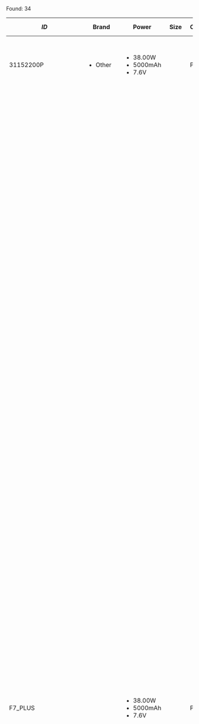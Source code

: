 Found: 34

| _ID_ | Brand | Power | Size | Connector | Form factor | Part No. | URL | Images |
| ---- | ----- | ----- | ---- | --------- | ----------- | -------- | --- | ------ |
| 31152200P | <ul><li>Other</li></ul> | <ul><li>38.00W</li><li>5000mAh</li><li>7.6V</li></ul> |  | Panda pm | Square | <ul><li>31152200P</li></ul> | <ul><li><a href="https://www.laptop-battery-shop.com/other-31152200p-76v-5000mah-original-batteries-p-7989.html" target="_blank"> Laptop Battery Shop </a></li></ul> | <img src="url_cache/image/PANDA_PM/31152200p-c972ae26e19127b5f0e0d83e3bc7c955c311193672a978b82adb7381561587ee.jpg" style="width:150px;display:block;"/> |
| F7_PLUS | <ul></ul> | <ul><li>38.00W</li><li>5000mAh</li><li>7.6V</li></ul> |  | Panda pm | Square | <ul><li>2865165-2P</li><li>30154200P</li><li>F7</li><li>IWORK 5X</li><li>THINKER I1331</li><li>THINKER I133K</li><li>THINKER I33</li></ul> | <ul><li><a href="https://www.laptop-battery-shop.com/cube-30154200p-28651652p-76v-5000mah-original-batteries-p-7703.html" target="_blank"> Laptop Battery Shop </a></li><li><a href="https://www.laptop-battery-shop.com/teclast-30154200p-76v-5000mah-replacement-batteries-p-7335.html" target="_blank"> Laptop Battery Shop </a></li><li><a href="https://www.newlaptopaccessory.com/teclast-batteries-p-3536.html" target="_blank"> New Laptop Accessory </a></li><li><a href="https://denchipro.com/product/%e7%b4%94%e6%ad%a3%e3%83%8e%e3%83%bc%e3%83%88%e3%83%91%e3%82%bd%e3%82%b3%e3%83%b3-%e3%83%90%e3%83%83%e3%83%86%e3%83%aa%e3%83%bc%e5%af%be%e5%bf%9c-cube-iwork-5x-sl11619-2/" target="_blank"> Denchipro - Laptop </a></li><li><a href="https://www.newlaptopaccessory.com/cube-batteries-p-4069.html" target="_blank"> New Laptop Accessory </a></li><li><a href="https://www.newlaptopaccessory.com/teclast-batteries-p-3537.html" target="_blank"> New Laptop Accessory </a></li><li><a href="https://denchipro.com/product/%e7%b4%94%e6%ad%a3%e3%83%8e%e3%83%bc%e3%83%88%e3%83%91%e3%82%bd%e3%82%b3%e3%83%b3-%e3%83%90%e3%83%83%e3%83%86%e3%83%aa%e3%83%bc%e5%af%be%e5%bf%9c-30154200pteclast-f7-plus-sl11204-1/" target="_blank"> Denchipro - Laptop </a></li><li><a href="https://denchipro.com/product/%e7%b4%94%e6%ad%a3%e3%83%8e%e3%83%bc%e3%83%88%e3%83%91%e3%82%bd%e3%82%b3%e3%83%b3-%e3%83%90%e3%83%83%e3%83%86%e3%83%aa%e3%83%bc%e5%af%be%e5%bf%9c-cube-thinker-i1331thinker-i133kthinker-i33-sl11619-3/" target="_blank"> Denchipro - Laptop </a></li></ul> | <img src="url_cache/image/iwork_5x-81ed0d4e5e1c933e56393e7f063af9abedc8a9ebb8aa9d44e02c1671642c955c.jpg" style="width:150px;display:block;"/><img src="url_cache/image/PANDA_PM/f7_plus-4d094b27a11b4868dad4fdb42d8b8ee2885e2865427321472a8bd9d1f8bd7542.jpg" style="width:150px;display:block;"/><img src="url_cache/image/PANDA_PM/thinker_i33-02eb182c50d6832a8781a0a1fed263b1b15c17aa570bb5ade606b8eb7b693a9c.jpg" style="width:150px;display:block;"/><img src="url_cache/image/PANDA_PM/thinker_i33-4b4586cbe900ddaefadd7839dcb57191755a8d69b002853d1641f80006a8844b.jpg" style="width:150px;display:block;"/><img src="url_cache/image/PANDA_PM/thinker_i33-37ef6d87fff17809dcb2f96e28bfca06d89b62b7da3adb3fff394434f09e15e0.jpg" style="width:150px;display:block;"/><img src="url_cache/image/PANDA_PM/thinker_i33-0fe36b79a11ad7c0f14b74367ff2eee581a1f73c4d1cf5d3b24f2a090752bd9e.jpg" style="width:150px;display:block;"/><img src="url_cache/image/PANDA_PM/f7_plus-22788d413813dd1c478d9ce06e61ff38e70599cab0194c521bcab40cd45b0dc7.jpg" style="width:150px;display:block;"/><img src="url_cache/image/PANDA_PM/f7_plus-9bdd83aea54a31bc57317220eaa92040953f5e9f97f60be68ec61c703896b5bb.jpg" style="width:150px;display:block;"/><img src="url_cache/image/PANDA_PM/f7_plus-e6bb27399b42fc54ec5f7d3bdf32b409c40a64cf841e802a3424c0e586f000d9.jpg" style="width:150px;display:block;"/><img src="url_cache/image/PANDA_PM/f7_plus-fd53eae68f7fbc517a021eba024bd2806035b369583c00afbf81aeb9f0314402.jpg" style="width:150px;display:block;"/><img src="url_cache/image/PANDA_PM/f7_plus-93bb2a4e1701db65fdbfe034df94ec56190149eb8bf24a8cb17e190a2b79c94c.jpg" style="width:150px;display:block;"/><img src="url_cache/image/PANDA_PM/thinker_i33-6b229570c8097a269b4daa2151a4b660a2bd5258039a417fcdd3a85c01d1e488.jpg" style="width:150px;display:block;"/><img src="url_cache/image/PANDA_PM/thinker_i33-8e8f643b7022970d761d3ae4f3b3f01ed7693516c28e5fc3b5a689369af3efb0.jpg" style="width:150px;display:block;"/><img src="url_cache/image/iwork_5x-9c6c85ada2937dd40f5a0347b99d96d8fc888720ba6104b02bae204764de99df.jpg" style="width:150px;display:block;"/><img src="url_cache/image/PANDA_PM/thinker_i33-4b0c2b3ddd6841a94239aaf6eb57ecdac252f679b665ddc6a04ed0e254cb5bd1.jpg" style="width:150px;display:block;"/><img src="url_cache/image/PANDA_PM/f7_plus-e4df8ae59a87e9b481a8757e421b91f4db265d354fec43f95688e86b4626ba8d.jpg" style="width:150px;display:block;"/><img src="url_cache/image/PANDA_PM/f7_plus-692933510cea272d84d0cdac022de6dd2d32618510913a51dcd7040fb2261012.jpg" style="width:150px;display:block;"/><img src="url_cache/image/PANDA_PM/f7_plus-6595bb8c189ccc1fd44db9e2f718b8a1797e8efa066fd2e34fe0fbc97d109229.jpg" style="width:150px;display:block;"/><img src="url_cache/image/PANDA_PM/f7_plus-4f898a987aadaaa4b9a4fa80dd78acf43bff12669ac7b061fc7b32b3483ca984.jpg" style="width:150px;display:block;"/><img src="url_cache/image/PANDA_PM/f7_plus-50233faec230e4a6f2ca6e1267cf918bb7ebee7b92847328e73b9feeb0e3b2c6.jpg" style="width:150px;display:block;"/><img src="url_cache/image/PANDA_PM/f7_plus-30f9da9062b7a36c7353de28ad5582d3d7d2d5d83ac59d584346495207631f30.jpg" style="width:150px;display:block;"/><img src="url_cache/image/PANDA_PM/thinker_i33-b5fb44606c6322ae36c55b211d6a4c1fd85dc09f1312855aaee21985dc37288a.jpg" style="width:150px;display:block;"/> |
| HW_34154184 | <ul><li>Chuwi</li></ul> | <ul><li>38.00W</li><li>5000mAh</li><li>7.6V</li></ul> |  | Panda pm | Square | <ul><li>2ICP3/85/145</li><li>AEROBOOK 13.3</li><li>AEROBOOK CWI509</li><li>AEROBOOK CWI510</li><li>G139</li><li>HW-34154184</li></ul> | <ul><li><a href="https://denchipro.com/product/%e7%b4%94%e6%ad%a3%e3%83%8e%e3%83%bc%e3%83%88%e3%83%91%e3%82%bd%e3%82%b3%e3%83%b3-%e3%83%90%e3%83%83%e3%83%86%e3%83%aa%e3%83%bc%e5%af%be%e5%bf%9c-hw-34154184p-sl11689-1/" target="_blank"> Denchipro - Laptop </a></li><li><a href="https://denchipro.com/product/%e3%82%bf%e3%83%96%e3%83%ac%e3%83%83%e3%83%88pc-%e3%83%90%e3%83%83%e3%83%86%e3%83%aa%e3%83%bc-%e5%af%be%e5%bf%9c-chuwi-hw-34154184aerobook-13-3-sl20291-1/" target="_blank"> Denchipro - Tablet </a></li><li><a href="https://www.laptop-battery-shop.com/chuwi-2icp385145-hw34154184-76v-5000mah-original-batteries-p-7538.html" target="_blank"> Laptop Battery Shop </a></li></ul> | <img src="url_cache/image/PANDA_PM/hw_34154184-359d48a7b004c43682c38981ced8a1528a3bbdc31182a23464ea57b3935cf253.jpg" style="width:150px;display:block;"/><img src="url_cache/image/PANDA_PM/hw_34154184-9ce7d3dc48e4862c21cd9bc7e4b72f84fde6f5c12736780645ded77df34d8b16.jpg" style="width:150px;display:block;"/><img src="url_cache/image/PANDA_PM/hw_34154184-c4bf28550ba62b8abfac1ce6ee309747c7a40758b4db8ab0d5d972c96d2f613b.jpg" style="width:150px;display:block;"/><img src="url_cache/image/PANDA_PM/hw_34154184-198bd3a0677711c277246c4b0116eabaa94cef0c14ab31899a9267b21157a6c6.jpg" style="width:150px;display:block;"/><img src="url_cache/image/PANDA_PM/hw_34154184-435afe75647c4041deab5b8928cd29e84e0b9618e1ee1b811de1bd7c5bf4c3cc.jpg" style="width:150px;display:block;"/><img src="url_cache/image/PANDA_PM/hw_34154184-71d821cd62a993f3cc9ecee471abda7be20c3340e6e6d5553f1cfaa43da2922b.jpg" style="width:150px;display:block;"/><img src="url_cache/image/PANDA_PM/hw_34154184-22788d413813dd1c478d9ce06e61ff38e70599cab0194c521bcab40cd45b0dc7.jpg" style="width:150px;display:block;"/><img src="url_cache/image/PANDA_PM/hw_34154184-4bd94343b804f3ff37905c0e3a118efa231ef3f436f000669d08cb104010d629.jpg" style="width:150px;display:block;"/><img src="url_cache/image/PANDA_PM/hw_34154184-50233faec230e4a6f2ca6e1267cf918bb7ebee7b92847328e73b9feeb0e3b2c6.jpg" style="width:150px;display:block;"/><img src="url_cache/image/PANDA_PM/hw_34154184-7268e63595b10f4f6753f03b1b84b52f6cf3f505eaa8160c5c82839132c70908.jpg" style="width:150px;display:block;"/> |
| THINKER_I33 | <ul><li>Cube</li></ul> | <ul><li>38.00W</li><li>5000mAh</li><li>7.6V</li></ul> |  | Panda pm | Square | <ul><li>2865165-2P</li><li>30154200P</li><li>F7</li><li>IWORK 5X</li><li>THINKER I1331</li><li>THINKER I133K</li><li>THINKER I33</li></ul> | <ul><li><a href="https://www.laptop-battery-shop.com/cube-30154200p-28651652p-76v-5000mah-original-batteries-p-7703.html" target="_blank"> Laptop Battery Shop </a></li><li><a href="https://www.newlaptopaccessory.com/teclast-batteries-p-3536.html" target="_blank"> New Laptop Accessory </a></li><li><a href="https://denchipro.com/product/%e7%b4%94%e6%ad%a3%e3%83%8e%e3%83%bc%e3%83%88%e3%83%91%e3%82%bd%e3%82%b3%e3%83%b3-%e3%83%90%e3%83%83%e3%83%86%e3%83%aa%e3%83%bc%e5%af%be%e5%bf%9c-cube-iwork-5x-sl11619-2/" target="_blank"> Denchipro - Laptop </a></li><li><a href="https://www.newlaptopaccessory.com/cube-batteries-p-4069.html" target="_blank"> New Laptop Accessory </a></li><li><a href="https://denchipro.com/product/%e7%b4%94%e6%ad%a3%e3%83%8e%e3%83%bc%e3%83%88%e3%83%91%e3%82%bd%e3%82%b3%e3%83%b3-%e3%83%90%e3%83%83%e3%83%86%e3%83%aa%e3%83%bc%e5%af%be%e5%bf%9c-cube-thinker-i1331thinker-i133kthinker-i33-sl11619-3/" target="_blank"> Denchipro - Laptop </a></li></ul> | <img src="url_cache/image/iwork_5x-81ed0d4e5e1c933e56393e7f063af9abedc8a9ebb8aa9d44e02c1671642c955c.jpg" style="width:150px;display:block;"/><img src="url_cache/image/PANDA_PM/thinker_i33-02eb182c50d6832a8781a0a1fed263b1b15c17aa570bb5ade606b8eb7b693a9c.jpg" style="width:150px;display:block;"/><img src="url_cache/image/PANDA_PM/thinker_i33-4b4586cbe900ddaefadd7839dcb57191755a8d69b002853d1641f80006a8844b.jpg" style="width:150px;display:block;"/><img src="url_cache/image/PANDA_PM/thinker_i33-37ef6d87fff17809dcb2f96e28bfca06d89b62b7da3adb3fff394434f09e15e0.jpg" style="width:150px;display:block;"/><img src="url_cache/image/PANDA_PM/thinker_i33-0fe36b79a11ad7c0f14b74367ff2eee581a1f73c4d1cf5d3b24f2a090752bd9e.jpg" style="width:150px;display:block;"/><img src="url_cache/image/iwork_5x-22788d413813dd1c478d9ce06e61ff38e70599cab0194c521bcab40cd45b0dc7.jpg" style="width:150px;display:block;"/><img src="url_cache/image/PANDA_PM/f7_plus-9bdd83aea54a31bc57317220eaa92040953f5e9f97f60be68ec61c703896b5bb.jpg" style="width:150px;display:block;"/><img src="url_cache/image/PANDA_PM/thinker_i33-6b229570c8097a269b4daa2151a4b660a2bd5258039a417fcdd3a85c01d1e488.jpg" style="width:150px;display:block;"/><img src="url_cache/image/PANDA_PM/thinker_i33-8e8f643b7022970d761d3ae4f3b3f01ed7693516c28e5fc3b5a689369af3efb0.jpg" style="width:150px;display:block;"/><img src="url_cache/image/iwork_5x-9c6c85ada2937dd40f5a0347b99d96d8fc888720ba6104b02bae204764de99df.jpg" style="width:150px;display:block;"/><img src="url_cache/image/PANDA_PM/thinker_i33-4b0c2b3ddd6841a94239aaf6eb57ecdac252f679b665ddc6a04ed0e254cb5bd1.jpg" style="width:150px;display:block;"/><img src="url_cache/image/PANDA_PM/f7_plus-e4df8ae59a87e9b481a8757e421b91f4db265d354fec43f95688e86b4626ba8d.jpg" style="width:150px;display:block;"/><img src="url_cache/image/PANDA_PM/f7_plus-6595bb8c189ccc1fd44db9e2f718b8a1797e8efa066fd2e34fe0fbc97d109229.jpg" style="width:150px;display:block;"/><img src="url_cache/image/iwork_5x-50233faec230e4a6f2ca6e1267cf918bb7ebee7b92847328e73b9feeb0e3b2c6.jpg" style="width:150px;display:block;"/><img src="url_cache/image/PANDA_PM/f7_plus-30f9da9062b7a36c7353de28ad5582d3d7d2d5d83ac59d584346495207631f30.jpg" style="width:150px;display:block;"/><img src="url_cache/image/PANDA_PM/thinker_i33-b5fb44606c6322ae36c55b211d6a4c1fd85dc09f1312855aaee21985dc37288a.jpg" style="width:150px;display:block;"/> |
| THINKER_I9 | <ul><li>Cube</li></ul> | <ul><li>38.00W</li><li>5000mAh</li><li>7.6V</li></ul> | 169.0 x 126.0 x 3.4 | Panda pm | Square | <ul><li>2869178</li><li>2877167</li><li>52110118</li><li>H28154165P</li><li>I35</li><li>QT31150165P</li><li>THINKER I9</li><li>X5 PRO</li><li>ZP50100130</li><li>ZP50110130</li><li>ZP52110158</li><li>ZP52110160</li></ul> | <ul><li><a href="https://www.newlaptopaccessory.com/jumper-batteries-p-3574.html" target="_blank"> New Laptop Accessory </a></li><li><a href="https://www.newlaptopaccessory.com/cube-batteries-p-3575.html" target="_blank"> New Laptop Accessory </a></li><li><a href="https://www.laptop-battery-shop.com/jumper-zp52110158-qt31150165p-76v-5000mah-replacement-batteries-p-7031.html" target="_blank"> Laptop Battery Shop </a></li><li><a href="https://www.replacement-laptop-battery.com.au/laptop-battery-cube-8743.html" target="_blank"> Replacement Laptop Battery </a></li><li><a href="https://www.replacement-laptop-battery.com.au/jumper-zp50100130-laptop-battery-180283.html" target="_blank"> Replacement Laptop Battery </a></li><li><a href="https://denchipro.com/product/%e7%b4%94%e6%ad%a3-%e3%82%bf%e3%83%96%e3%83%ac%e3%83%83%e3%83%88pc-%e3%83%90%e3%83%83%e3%83%86%e3%83%aa%e3%83%bc-%e5%af%be%e5%bf%9c-teclast-qt31150165ph28154165pteclast-x5-pro-sl20234-1/" target="_blank"> Denchipro - Tablet </a></li></ul> | <img src="url_cache/image/PANDA_PM/thinker_i9-3f0e793bff2dfdec32327ca429b5215fb4f3b98e71e143f6caf999e4441a8382.jpg" style="width:150px;display:block;"/><img src="url_cache/image/PANDA_PM/zp52110160-7a237edbe3c6c489c0b22e91a3f613a2c43df2eb33acff3eaefa731be1b161ca.jpg" style="width:150px;display:block;"/><img src="url_cache/image/PANDA_PM/thinker_i9-bab4d9fa21f7c739ee6d514b1e3c442c2369598f8598bb88cf4bae384514ce6c.jpg" style="width:150px;display:block;"/><img src="url_cache/image/PANDA_PM/zp52110160-9466e4469b51f833874c2206b47e730ac96965ede8fb81a4cff6830107ab867d.jpg" style="width:150px;display:block;"/><img src="url_cache/image/PANDA_PM/zp52110160-4e54b979667b23dc60c4490e0e69e2ea237590c8a31d77a1e9fae5cdb69f1caf.jpg" style="width:150px;display:block;"/><img src="url_cache/image/PANDA_PM/zp52110160-922ed5ccdae0f22ea2a0b8b7ea8a539b8043b501ff6cc12982b729333a64c366.jpg" style="width:150px;display:block;"/><img src="url_cache/image/h28154165p-22788d413813dd1c478d9ce06e61ff38e70599cab0194c521bcab40cd45b0dc7.jpg" style="width:150px;display:block;"/><img src="url_cache/image/PANDA_PM/thinker_i9-3ea824836ada4c4b52410086f30f2b1346178e2312b1c4226028a0b49f9e75ba.jpg" style="width:150px;display:block;"/><img src="url_cache/image/h28154165p-9aa66c1ffc620757a611c6a793d8cc384a35d9aa8bb1e1ee2648c1ca75885297.jpg" style="width:150px;display:block;"/><img src="url_cache/image/h28154165p-50233faec230e4a6f2ca6e1267cf918bb7ebee7b92847328e73b9feeb0e3b2c6.jpg" style="width:150px;display:block;"/><img src="url_cache/image/PANDA_PM/thinker_i9-35857deac7baaec9b2f1f2b1425e8124af9611a87a52a799ae8f89add79da2a1.jpg" style="width:150px;display:block;"/><img src="url_cache/image/PANDA_PM/zp52110160-f6d1a248f3ffd1c35bd84a948a9db35f94cb9d6bca8e4cd822a7014abcf9ecd3.jpg" style="width:150px;display:block;"/> |
| ZP52110160 | <ul><li></li></ul> | <ul><li>38.00W</li><li>5000mAh</li><li>7.6V</li></ul> | 169.0 x 126.0 x 3.4 | Panda pm | Square | <ul><li>2869178</li><li>2877167</li><li>52110118</li><li>H28154165P</li><li>I35</li><li>QT31150165P</li><li>THINKER I9</li><li>X5 PRO</li><li>ZP50100130</li><li>ZP50110130</li><li>ZP52110158</li><li>ZP52110160</li></ul> | <ul><li><a href="https://www.newlaptopaccessory.com/jumper-batteries-p-3574.html" target="_blank"> New Laptop Accessory </a></li><li><a href="https://www.laptop-battery-shop.com/jumper-zp52110158-qt31150165p-76v-5000mah-replacement-batteries-p-7031.html" target="_blank"> Laptop Battery Shop </a></li><li><a href="https://www.replacement-laptop-battery.com.au/laptop-battery-cube-8743.html" target="_blank"> Replacement Laptop Battery </a></li></ul> | <img src="url_cache/image/PANDA_PM/zp52110160-3f0e793bff2dfdec32327ca429b5215fb4f3b98e71e143f6caf999e4441a8382.jpg" style="width:150px;display:block;"/><img src="url_cache/image/PANDA_PM/zp52110160-7a237edbe3c6c489c0b22e91a3f613a2c43df2eb33acff3eaefa731be1b161ca.jpg" style="width:150px;display:block;"/><img src="url_cache/image/PANDA_PM/zp52110160-bab4d9fa21f7c739ee6d514b1e3c442c2369598f8598bb88cf4bae384514ce6c.jpg" style="width:150px;display:block;"/><img src="url_cache/image/PANDA_PM/zp52110160-9466e4469b51f833874c2206b47e730ac96965ede8fb81a4cff6830107ab867d.jpg" style="width:150px;display:block;"/><img src="url_cache/image/PANDA_PM/zp52110160-4e54b979667b23dc60c4490e0e69e2ea237590c8a31d77a1e9fae5cdb69f1caf.jpg" style="width:150px;display:block;"/><img src="url_cache/image/PANDA_PM/zp52110160-922ed5ccdae0f22ea2a0b8b7ea8a539b8043b501ff6cc12982b729333a64c366.jpg" style="width:150px;display:block;"/><img src="url_cache/image/PANDA_PM/zp52110160-3ea824836ada4c4b52410086f30f2b1346178e2312b1c4226028a0b49f9e75ba.jpg" style="width:150px;display:block;"/><img src="url_cache/image/PANDA_PM/zp52110160-35857deac7baaec9b2f1f2b1425e8124af9611a87a52a799ae8f89add79da2a1.jpg" style="width:150px;display:block;"/><img src="url_cache/image/PANDA_PM/zp52110160-f6d1a248f3ffd1c35bd84a948a9db35f94cb9d6bca8e4cd822a7014abcf9ecd3.jpg" style="width:150px;display:block;"/> |
| H35110155P | <ul><li>Jumper</li></ul> | <ul><li>34.20W</li><li>4500mAh</li><li>7.6V</li></ul> |  | Panda pm | Square | <ul><li>EZPAD 6S PRO</li><li>EZPAD JP10</li><li>H35110155P</li></ul> | <ul><li><a href="https://www.laptop-battery-shop.com/jumper-h35110155p-76v-4500mah-replacement-batteries-p-7028.html" target="_blank"> Laptop Battery Shop </a></li><li><a href="https://www.newlaptopaccessory.com/jumper-batteries-p-5042.html" target="_blank"> New Laptop Accessory </a></li></ul> | <img src="url_cache/image/PANDA_PM/h35110155p-1a87032e832425e3d8885c2d94a57a4002bece966f458c19608bbe49db0cc47f.jpg" style="width:150px;display:block;"/><img src="url_cache/image/PANDA_PM/h35110155p-0f7371b2435c5a54cb27e6b2e53daa7729ff77416ee656007880e7e547cbf621.jpg" style="width:150px;display:block;"/><img src="url_cache/image/PANDA_PM/h35110155p-4901d74defa388040824ef095bb5c58c98eb831b6c366f1ade74590ede0c7037.jpg" style="width:150px;display:block;"/><img src="url_cache/image/PANDA_PM/h35110155p-8e558796caa774e2116da6c796d1f11372d36271f672c995bd24ae671c94e44a.jpg" style="width:150px;display:block;"/><img src="url_cache/image/PANDA_PM/h35110155p-983d003aebf1ce3c802788347cad3f4259f87ce561c969dfcaff9d9430b95823.jpg" style="width:150px;display:block;"/><img src="url_cache/image/PANDA_PM/h35110155p-16e8d8d15a60e7f79af84060d0baa607479ed578e3bd446a02e67a230a1a1cd3.jpg" style="width:150px;display:block;"/><img src="url_cache/image/PANDA_PM/h35110155p-298bb63df591854dc2ff82f59d16057fbbd00d528a4231fd13506dc6f2f86ecd.jpg" style="width:150px;display:block;"/><img src="url_cache/image/PANDA_PM/h35110155p-38b79edc3c80d1dc77844796f35b0407790cc813ca16133041d9223bb4f6d9e5.jpg" style="width:150px;display:block;"/> |
| NV_2084161_28 | <ul><li>Irbis</li></ul> | <ul><li>30.40W</li><li>4000mAh</li><li>7.6V</li></ul> |  | Panda pm | Square | <ul><li>NB125</li><li>NV-2084161-28</li></ul> | <ul><li><a href="https://www.laptop-battery-shop.com/irbis-nv208416128-76v-4000mah-original-batteries-p-7692.html" target="_blank"> Laptop Battery Shop </a></li></ul> | <img src="url_cache/image/PANDA_PM/nv_2084161_28-be8cda4c49fb781bd65578fcca3a6bfcfe1de3182de0571b2e6ae1e11d282f21.jpg" style="width:150px;display:block;"/> |
| SURBOOK_MINI_CWI540 | <ul><li>Chuwi</li></ul> | <ul><li>30.40W</li><li>4000mAh</li><li>7.6V</li></ul> |  | Panda pm | Square | <ul><li>30132140P</li><li>NV30140146</li><li>SURBOOK MINI CWI540</li></ul> | <ul><li><a href="https://denchipro.com/product/%e3%82%bf%e3%83%96%e3%83%ac%e3%83%83%e3%83%88pc-%e3%83%90%e3%83%83%e3%83%86%e3%83%aa%e3%83%bc-%e5%af%be%e5%bf%9c-chuwi-nv30140146nv30140146-2schuwi-surbook-mini-cwi540-sl20290-1/" target="_blank"> Denchipro - Tablet </a></li><li><a href="https://www.newlaptopaccessory.com/chuwi-batteries-p-4076.html" target="_blank"> New Laptop Accessory </a></li><li><a href="https://www.laptop-battery-shop.com/chuwi-nv301401462s-nv30140146-76v-4000mah-replacement-batteries-p-7771.html" target="_blank"> Laptop Battery Shop </a></li></ul> | <img src="url_cache/image/PANDA_PM/surbook_mini_cwi540-9c6c85ada2937dd40f5a0347b99d96d8fc888720ba6104b02bae204764de99df.jpg" style="width:150px;display:block;"/><img src="url_cache/image/PANDA_PM/surbook_mini_cwi540-d38d19125d19dc50b393760ff823bc4c2f01832aefff502f3e8a77739820c8e8.jpg" style="width:150px;display:block;"/><img src="url_cache/image/PANDA_PM/surbook_mini_cwi540-676602119abcdd7f275ebb1f57a6088e0ff2fc9ee060c7dd37d7fa3a14a66da3.jpg" style="width:150px;display:block;"/><img src="url_cache/image/PANDA_PM/surbook_mini_cwi540-6e51bb66ac4682ee476d328cddc1a950e0e8ae54f2748de1458bdf5b4e54bc91.jpg" style="width:150px;display:block;"/><img src="url_cache/image/PANDA_PM/surbook_mini_cwi540-a4b728c658dd6590b0c90c18a1348529ee3e318ee694fdcda042ecfe239b0c4e.jpg" style="width:150px;display:block;"/><img src="url_cache/image/PANDA_PM/surbook_mini_cwi540-d66553a0b7c18c4524409e52c76a1a15e6cb192a69274408c6d45edd1a3a60b3.jpg" style="width:150px;display:block;"/><img src="url_cache/image/PANDA_PM/surbook_mini_cwi540-50233faec230e4a6f2ca6e1267cf918bb7ebee7b92847328e73b9feeb0e3b2c6.jpg" style="width:150px;display:block;"/><img src="url_cache/image/PANDA_PM/surbook_mini_cwi540-909f90ad94e06eaaf26381ae9f3a3c349c5f1405074a25f4c33d38e2e187f9f3.jpg" style="width:150px;display:block;"/><img src="url_cache/image/PANDA_PM/surbook_mini_cwi540-f8a0ba560ff04a6514c10797d49fdd337aa108bfa45e3b0db5dca7bf1c085826.jpg" style="width:150px;display:block;"/><img src="url_cache/image/PANDA_PM/surbook_mini_cwi540-b1002e6ee0e044a3d94aab95620285a5ccc61990f2e7b9dd088d4352e6f078f5.jpg" style="width:150px;display:block;"/><img src="url_cache/image/PANDA_PM/surbook_mini_cwi540-dfa80ebda2962c473455a63b727470a795b95101d9e5ebadb04e0d40b5d574f6.jpg" style="width:150px;display:block;"/><img src="url_cache/image/PANDA_PM/surbook_mini_cwi540-7ee6f7307bef40bff209e82feca80d8c0b5d4e062923f2666be2ebec3732cd69.jpg" style="width:150px;display:block;"/> |
| UBOOK_CWI509 | <ul><li>Chuwi</li></ul> | <ul><li>30.40W</li><li>4000mAh</li><li>7.6V</li></ul> |  | Panda pm | ? | <ul><li>31130148P</li><li>HW-31130148</li><li>UBOOK CWI509</li></ul> | <ul><li><a href="https://www.laptop-battery-shop.com/chuwi-hw31130148-31130148p-76v-4000mah-original-batteries-p-7891.html" target="_blank"> Laptop Battery Shop </a></li></ul> | <img src="url_cache/image/PANDA_PM/ubook_cwi509-acbbab644ed70537ed468bb7c7a8398b8b3eaab57e32b71a37ea92d716582711.jpg" style="width:150px;display:block;"/> |
| BOOK_Y11_H1M6 | <ul><li>Other</li></ul> | <ul><li>26.60W</li><li>3500mAh</li><li>7.6V</li></ul> |  | Panda pm | Square | <ul><li>2666144</li><li>BOOK Y11 H1M6</li><li>F5</li><li>H-30137162P</li></ul> | <ul><li><a href="https://www.newlaptopaccessory.com/other-batteries-p-3896.html" target="_blank"> New Laptop Accessory </a></li><li><a href="https://www.newlaptopaccessory.com/teclast-batteries-p-3530.html" target="_blank"> New Laptop Accessory </a></li><li><a href="https://www.replacement-laptop-battery.com.au/teclast-2666144-laptop-battery-180182.html" target="_blank"> Replacement Laptop Battery </a></li><li><a href="https://www.laptop-battery-shop.com/teclast-h30137162p-2666144-76v-3500mah-original-batteries-p-7338.html" target="_blank"> Laptop Battery Shop </a></li><li><a href="https://www.newlaptopaccessory.com/teclast-batteries-p-3531.html" target="_blank"> New Laptop Accessory </a></li></ul> | <img src="url_cache/image/PANDA_PM/h_30137162p-7f241f2aa435e3ed92416637ebb7ba4c70cae0dddfb27bceb9cad8c515c52af4.jpg" style="width:150px;display:block;"/><img src="url_cache/image/PANDA_PM/book_y11_h1m6-e6e28da056c66a17eb0f1f1a0a0f3f7d0e98299211687dbaabf8ff3ebe4a4eec.jpg" style="width:150px;display:block;"/><img src="url_cache/image/PANDA_PM/book_y11_h1m6-26d5bb6173fa40f10ac0963f616351ca4eef7ba7ed29a849f6997a06fc5e2463.jpg" style="width:150px;display:block;"/><img src="url_cache/image/PANDA_PM/book_y11_h1m6-b5bcdf41dba8687a69f79129fb92e79815c249531e209c0178a55e7c280a9361.jpg" style="width:150px;display:block;"/><img src="url_cache/image/PANDA_PM/h_30137162p-4406bc6f23609e153c747c80303295d8d4947327cd83572abe7fc8ab20e817a6.jpg" style="width:150px;display:block;"/><img src="url_cache/image/PANDA_PM/h_30137162p-069b5adf0d90046b0a8c0f850854c01986ba6b6d3c1b07ca252f8aa56eff4658.jpg" style="width:150px;display:block;"/><img src="url_cache/image/PANDA_PM/h_30137162p-688dedd1ccaa0c34e2b0ee9e143b552f2087ce92e008c7dc0f1aa9dc57515628.jpg" style="width:150px;display:block;"/><img src="url_cache/image/PANDA_PM/book_y11_h1m6-6c7526fb969093995dcce8b2052649684aaf4b0af2ab7e1dc833007163f9a200.jpg" style="width:150px;display:block;"/><img src="url_cache/image/2666144-a158da3d9f712c9f6522ed9f4ceb253fcea3d496a49764872731b300d4e1798a.jpg" style="width:150px;display:block;"/> |
| F5 | <ul></ul> | <ul><li>26.60W</li><li>3500mAh</li><li>7.6V</li></ul> | 50.8 x 20.5 x 6.0 | Panda pm | Rectangle | <ul><li>F5</li></ul> | <ul><li><a href="https://denchipro.com/product/%e7%b4%94%e6%ad%a3%e3%83%8e%e3%83%bc%e3%83%88%e3%83%91%e3%82%bd%e3%82%b3%e3%83%b3-%e3%83%90%e3%83%83%e3%83%86%e3%83%aa%e3%83%bc%e5%af%be%e5%bf%9c-h-30137162pteclast-f5-sl11248-1/" target="_blank"> Denchipro - Laptop </a></li></ul> | <img src="url_cache/image/PANDA_PM/f5-22788d413813dd1c478d9ce06e61ff38e70599cab0194c521bcab40cd45b0dc7.jpg" style="width:150px;display:block;"/><img src="url_cache/image/PANDA_PM/f5-d9f08d1c4eb682706757166d2c69b890c0a6edf170313ab3b671c368d295a165.jpg" style="width:150px;display:block;"/><img src="url_cache/image/PANDA_PM/f5-50233faec230e4a6f2ca6e1267cf918bb7ebee7b92847328e73b9feeb0e3b2c6.jpg" style="width:150px;display:block;"/><img src="url_cache/image/PANDA_PM/f5-d3ab10e85866ed6df0f022400cdd11f94064e29b1bde59d19488863d6cffd9b0.jpg" style="width:150px;display:block;"/> |
| H31120155P | <ul><li>Jumper</li></ul> | <ul><li>26.60W</li><li>3500mAh</li><li>7.6V</li></ul> |  | Panda pm | Square | <ul><li>EZPAD 6 PLUS</li><li>EZPAD 6 PRO</li><li>H-29140160P</li><li>H31120155P</li><li>H31120165P</li></ul> | <ul><li><a href="https://www.newlaptopaccessory.com/jumper-batteries-p-4289.html" target="_blank"> New Laptop Accessory </a></li><li><a href="https://www.laptop-battery-shop.com/jumper-h29140160p-h31120165p-76v-3500mah-replacement-batteries-p-7029.html" target="_blank"> Laptop Battery Shop </a></li></ul> | <img src="url_cache/image/PANDA_PM/h31120155p-1d5fe3997c1c4c3400bc64cdb08c748a78780b8ca2ecc0fab849ef8f7ea75fdd.jpg" style="width:150px;display:block;"/><img src="url_cache/image/PANDA_PM/h31120155p-cd8d71d846a20e622607549c19ee1a20ada47e86583181f314f9e3fee45fc514.jpg" style="width:150px;display:block;"/> |
| H_30137162P | <ul><li>Teclast</li></ul> | <ul><li>26.60W</li><li>3500mAh</li><li>7.6V</li></ul> |  | Panda pm | Square | <ul><li>2666144</li><li>BOOK Y11 H1M6</li><li>F5</li><li>H-30137162P</li></ul> | <ul><li><a href="https://www.newlaptopaccessory.com/teclast-batteries-p-3530.html" target="_blank"> New Laptop Accessory </a></li><li><a href="https://www.laptop-battery-shop.com/teclast-h30137162p-2666144-76v-3500mah-original-batteries-p-7338.html" target="_blank"> Laptop Battery Shop </a></li><li><a href="https://www.newlaptopaccessory.com/teclast-batteries-p-3531.html" target="_blank"> New Laptop Accessory </a></li></ul> | <img src="url_cache/image/PANDA_PM/h_30137162p-7f241f2aa435e3ed92416637ebb7ba4c70cae0dddfb27bceb9cad8c515c52af4.jpg" style="width:150px;display:block;"/><img src="url_cache/image/PANDA_PM/h_30137162p-e6e28da056c66a17eb0f1f1a0a0f3f7d0e98299211687dbaabf8ff3ebe4a4eec.jpg" style="width:150px;display:block;"/><img src="url_cache/image/PANDA_PM/h_30137162p-26d5bb6173fa40f10ac0963f616351ca4eef7ba7ed29a849f6997a06fc5e2463.jpg" style="width:150px;display:block;"/><img src="url_cache/image/PANDA_PM/h_30137162p-b5bcdf41dba8687a69f79129fb92e79815c249531e209c0178a55e7c280a9361.jpg" style="width:150px;display:block;"/><img src="url_cache/image/PANDA_PM/h_30137162p-4406bc6f23609e153c747c80303295d8d4947327cd83572abe7fc8ab20e817a6.jpg" style="width:150px;display:block;"/><img src="url_cache/image/PANDA_PM/h_30137162p-069b5adf0d90046b0a8c0f850854c01986ba6b6d3c1b07ca252f8aa56eff4658.jpg" style="width:150px;display:block;"/><img src="url_cache/image/PANDA_PM/h_30137162p-688dedd1ccaa0c34e2b0ee9e143b552f2087ce92e008c7dc0f1aa9dc57515628.jpg" style="width:150px;display:block;"/><img src="url_cache/image/PANDA_PM/h_30137162p-6c7526fb969093995dcce8b2052649684aaf4b0af2ab7e1dc833007163f9a200.jpg" style="width:150px;display:block;"/> |
| NV_2778130_2S | <ul><li>Jumper</li></ul> | <ul><li>26.60W</li><li>3500mAh</li><li>7.6V</li></ul> |  | Panda pm | Square | <ul><li>EZBOOK X1</li><li>NV-2778130-2S</li></ul> | <ul><li><a href="https://www.newlaptopaccessory.com/jumper-batteries-p-3490.html" target="_blank"> New Laptop Accessory </a></li><li><a href="https://www.laptop-battery-shop.com/jumper-nv27781302s-76v-3500mah-replacement-batteries-p-7236.html" target="_blank"> Laptop Battery Shop </a></li><li><a href="https://www.newlaptopaccessory.com/jumper-batteries-p-3491.html" target="_blank"> New Laptop Accessory </a></li><li><a href="https://denchipro.com/product/%e7%b4%94%e6%ad%a3%e3%83%8e%e3%83%bc%e3%83%88%e3%83%91%e3%82%bd%e3%82%b3%e3%83%b3-%e3%83%90%e3%83%83%e3%83%86%e3%83%aa%e3%83%bc%e5%af%be%e5%bf%9c-nv-2778130-2sjumper-ezbook-x1-sl11246-1/" target="_blank"> Denchipro - Laptop </a></li></ul> | <img src="url_cache/image/PANDA_PM/nv_2778130_2s-ed7e5367f47089d6f67dba42124d8af4d89b9838b1970406aa66e8358d4e0c72.jpg" style="width:150px;display:block;"/><img src="url_cache/image/PANDA_PM/nv_2778130_2s-792bf2a3d9a0cc80d0400cd2cc2d59914af35edf8f10298e55c83c3d4f365ed3.jpg" style="width:150px;display:block;"/><img src="url_cache/image/ezbook_x1-ce108f9ed75038fa5b719f3745c7967e246c2f8068d0a4f4fee920a50d41fed8.jpg" style="width:150px;display:block;"/><img src="url_cache/image/ezbook_x1-22788d413813dd1c478d9ce06e61ff38e70599cab0194c521bcab40cd45b0dc7.jpg" style="width:150px;display:block;"/><img src="url_cache/image/PANDA_PM/nv_2778130_2s-069eab81d0ef45e34adbd0554be84ad156d1d6d9bbe9f0e5f0d3e0a915647b3a.jpg" style="width:150px;display:block;"/><img src="url_cache/image/PANDA_PM/nv_2778130_2s-cf1d404781e039897db0c82369e8ff17fea0c87eb3fe47232fa97f2ef8c4440d.jpg" style="width:150px;display:block;"/><img src="url_cache/image/ezbook_x1-9c6c85ada2937dd40f5a0347b99d96d8fc888720ba6104b02bae204764de99df.jpg" style="width:150px;display:block;"/><img src="url_cache/image/PANDA_PM/nv_2778130_2s-7b80f7d4a0371f31fd17b3a974e2bd3b3ac5002fb69428c49c2827a9e62263cf.jpg" style="width:150px;display:block;"/><img src="url_cache/image/PANDA_PM/nv_2778130_2s-ba402359ba5a1531d7d637aef2a11f83d170c213586c7f2a4f95c4a7e0297511.jpg" style="width:150px;display:block;"/><img src="url_cache/image/ezbook_x1-50233faec230e4a6f2ca6e1267cf918bb7ebee7b92847328e73b9feeb0e3b2c6.jpg" style="width:150px;display:block;"/><img src="url_cache/image/PANDA_PM/nv_2778130_2s-153d98b72732bca3d9125b64aa910b05d51e019eb8ad2e9707268d8ee36adb2b.jpg" style="width:150px;display:block;"/><img src="url_cache/image/ezbook_x1-b7c408da161b639af22d15214dfecfca59120fd87d8c7c370696e947ceac67aa.jpg" style="width:150px;display:block;"/><img src="url_cache/image/PANDA_PM/nv_2778130_2s-6c18c91b34ce1d43675f20f8ba5d83c62de5505fe7afb59cc3615954d8d93524.jpg" style="width:150px;display:block;"/> |
| NV_635170_2S | <ul><li>Chuwi</li></ul> | <ul><li>26.60W</li><li>3500mAh</li><li>7.6V</li></ul> | 144.0 x 54.0 x 6.5 | Panda pm | Rectangle | <ul><li>MINIBOOK CWI526</li><li>NV-635170-2S</li></ul> | <ul><li><a href="https://www.newlaptopaccessory.com/chuwi-batteries-p-4439.html" target="_blank"> New Laptop Accessory </a></li><li><a href="https://www.laptop-battery-shop.com/chuwi-nv6351702s-76v-4200mah-replacement-batteries-p-7872.html" target="_blank"> Laptop Battery Shop </a></li><li><a href="https://www.laptop-battery-shop.com/chuwi-nv6351702s-76v-3500mah-replacement-batteries-p-7238.html" target="_blank"> Laptop Battery Shop </a></li></ul> | <img src="url_cache/image/PANDA_PM/nv_635170_2s-1213a1961551fda0b594456b435951b5b11156247fec63e495774b8855b2ef2e.jpg" style="width:150px;display:block;"/><img src="url_cache/image/PANDA_PM/nv_635170_2s-cc1b17edd58e37533c062509f1ed1b52e6e8d131622ed17c30403e7577bdae87.jpg" style="width:150px;display:block;"/><img src="url_cache/image/PANDA_PM/nv_635170_2s-b6f5a0910b80380d507d15c76b84f24342e33c819f17de525ba4765af0bb19df.jpg" style="width:150px;display:block;"/><img src="url_cache/image/PANDA_PM/nv_635170_2s-2bef56ea07e43be14dff0e243d37bb0e6c5063223828669e4794dee75154c411.jpg" style="width:150px;display:block;"/><img src="url_cache/image/PANDA_PM/nv_635170_2s-c822cc0799a1693486527b18be78c0ec2717fd88e726d4ffd00121292541ce79.jpg" style="width:150px;display:block;"/><img src="url_cache/image/PANDA_PM/nv_635170_2s-26b9d0d323e489425e9731ded9302592ed67b5a11bbd6824ff3d9927942d29fe.jpg" style="width:150px;display:block;"/><img src="url_cache/image/PANDA_PM/nv_635170_2s-1bae185b9bab76e3ded73ff7745b5d3e669e623f9a9c8775a21f3613b4a51eea.jpg" style="width:150px;display:block;"/><img src="url_cache/image/PANDA_PM/nv_635170_2s-3de97f0637a7da8a39f690334a849284b0c79983444fefb855e1505d92f1d3c5.jpg" style="width:150px;display:block;"/><img src="url_cache/image/PANDA_PM/nv_635170_2s-fe4aecf259789850dc01dc5bde298cdda33db336b098562f242b152e54c52cad.jpg" style="width:150px;display:block;"/> |


| _ID_ | Brand | Power | Size | Connector | Form factor | Part No. | URL | Images |
| ---- | ----- | ----- | ---- | --------- | ----------- | -------- | --- | ------ |
| MLP3490132_2S | <ul><li>Other</li></ul> | <ul><li>39.90W</li><li>5250mAh</li><li>7.6V</li></ul> |  | Pm | Rectangle | <ul><li>MLP3490132-2S</li></ul> | <ul><li><a href="https://www.laptop-battery-shop.com/other-mlp34901322s-76v-5250mah-replacement-batteries-p-7606.html" target="_blank"> Laptop Battery Shop </a></li></ul> | <img src="url_cache/image/PM/mlp3490132_2s-a6136fd69af0dd96c11dae84ac387c6c21ad7aa76351e9cacc760ee78b57cd8f.jpg" style="width:150px;display:block;"/> |
| LAPBOOK_AIR_CWI529 | <ul><li>Chuwi</li></ul> | <ul><li>38.00W</li><li>5000mAh</li><li>7.6V</li></ul> |  | Pm | Square | <ul><li>32160205P</li><li>34170250P</li><li>LAPBOOK 14 INCH 2017</li><li>LAPBOOK AIR 14 CWI529</li><li>LAPBOOK AIR 14.1</li><li>LAPBOOK AIR CW1529</li><li>LAPBOOK AIR CWI529</li><li>M4</li><li>PL3074165-2S</li><li>X14</li><li>X6</li></ul> | <ul><li><a href="https://denchipro.com/product/%e7%b4%94%e6%ad%a3%e3%83%8e%e3%83%bc%e3%83%88%e3%83%91%e3%82%bd%e3%82%b3%e3%83%b3-%e3%83%90%e3%83%83%e3%83%86%e3%83%aa%e3%83%bc%e5%af%be%e5%bf%9c-pl3074165-2s-32160205p-sl11663-1/" target="_blank"> Denchipro - Laptop </a></li><li><a href="https://www.laptop-battery-shop.com/chuwi-32160205p-34170250p-76v-5000mah-replacement-batteries-p-6997.html" target="_blank"> Laptop Battery Shop </a></li><li><a href="https://www.newlaptopaccessory.com/chuwi-batteries-p-3725.html" target="_blank"> New Laptop Accessory </a></li><li><a href="https://denchipro.com/product/%e7%b4%94%e6%ad%a3%e3%83%8e%e3%83%bc%e3%83%88%e3%83%91%e3%82%bd%e3%82%b3%e3%83%b3-%e3%83%90%e3%83%83%e3%83%86%e3%83%aa%e3%83%bc%e5%af%be%e5%bf%9c-haier-x14chuwi-lapbook-14-inch-2017lapbook-air-14-1/" target="_blank"> Denchipro - Laptop </a></li><li><a href="https://www.newlaptopaccessory.com/haier-batteries-p-3727.html" target="_blank"> New Laptop Accessory </a></li></ul> | <img src="url_cache/image/PM/lapbook_air_cwi529-9d59ea478e562666099f04d74579ade6ff88de2801544e27b2eca4b2ade7a094.jpg" style="width:150px;display:block;"/><img src="url_cache/image/PM/lapbook_air_cwi529-88a4a71a10b8973de0af2a722ce761209e26881c1cd347f43e4015529535fb55.jpg" style="width:150px;display:block;"/><img src="url_cache/image/PM/lapbook_air_cwi529-cbff42b7627d3e04222dff1ec4eef57c6c3c5d1d3bfa3c271152a29fbd3c55f0.jpg" style="width:150px;display:block;"/><img src="url_cache/image/lapbook_14_inch_2017-22788d413813dd1c478d9ce06e61ff38e70599cab0194c521bcab40cd45b0dc7.jpg" style="width:150px;display:block;"/><img src="url_cache/image/PM/lapbook_air_cwi529-ed9baff6b1aee4c2a0bfbdf0cd70949aef3aa706539036b968fd52484022cc14.jpg" style="width:150px;display:block;"/><img src="url_cache/image/PM/lapbook_air_cwi529-6ca7861fd262a3b08955cb4f7dba0e94d0a82d59315129f3ca04f74ae2d9c216.jpg" style="width:150px;display:block;"/><img src="url_cache/image/lapbook_14_inch_2017-a5731c94a8b65e9ed0ff2908fad3d9dc8c91ba7be0d291a908e392f7f7582ade.jpg" style="width:150px;display:block;"/><img src="url_cache/image/PM/lapbook_air_cwi529-407adf2c5c0e9aa36483bdc0de37aa6cdfbdd0ed3d0d642df4e5107f2599bf00.jpg" style="width:150px;display:block;"/><img src="url_cache/image/PM/lapbook_air_cwi529-7dc79027d680eafd67e17834c29b0783cdf3bc619b8afd21ec0a49ceedeaee5b.jpg" style="width:150px;display:block;"/><img src="url_cache/image/32160205p-9c6c85ada2937dd40f5a0347b99d96d8fc888720ba6104b02bae204764de99df.jpg" style="width:150px;display:block;"/><img src="url_cache/image/PM/lapbook_air_cwi529-d1a27ac3fc11a05e7acb9c291dfa2a7d7f4157023d5db4ae772bb8791c32f3ac.jpg" style="width:150px;display:block;"/><img src="url_cache/image/lapbook_14_inch_2017-73aa7fb24cb86a86d4fca06be3b66854a2cf34936e34b3c907899b2f80159c32.jpg" style="width:150px;display:block;"/><img src="url_cache/image/lapbook_14_inch_2017-50233faec230e4a6f2ca6e1267cf918bb7ebee7b92847328e73b9feeb0e3b2c6.jpg" style="width:150px;display:block;"/> |
| XIAOMA_21 | <ul><li>Onda</li></ul> | <ul><li>38.00W</li><li>5000mAh</li><li>7.6V</li></ul> |  | Pm | Rectangle | <ul><li>H-31145165P</li><li>XIAOMA 21</li></ul> | <ul><li><a href="https://www.newlaptopaccessory.com/onda-batteries-p-4074.html" target="_blank"> New Laptop Accessory </a></li><li><a href="https://www.laptop-battery-shop.com/onda-h31145165p-76v-5000mah-replacement-batteries-p-7769.html" target="_blank"> Laptop Battery Shop </a></li></ul> | <img src="url_cache/image/PM/xiaoma_21-a1c9c93c025c1630ad900b63182377f18f1da4d6671aa6c37b3561a6d3fdddcc.jpg" style="width:150px;display:block;"/><img src="url_cache/image/PM/xiaoma_21-dd9a2195ebc3076eef32b351eb99e1247a576f91128965c9bf45a0c8e0122687.jpg" style="width:150px;display:block;"/><img src="url_cache/image/PM/xiaoma_21-04119013fe4a6ed466329ff657dd6943ae39b888978186c474266dce7aab3e34.jpg" style="width:150px;display:block;"/><img src="url_cache/image/PM/xiaoma_21-5880c6c7b497be246356fc127d4b1b4a4be5545e55ce642657ed6673de380127.jpg" style="width:150px;display:block;"/><img src="url_cache/image/PM/xiaoma_21-add054ffc4f3210b76c1479e32b821818f782cd1b127e84afdf92267611a8693.jpg" style="width:150px;display:block;"/><img src="url_cache/image/PM/xiaoma_21-cff3a5a5706ccfafaccd2274e0ce0021dbbae43cf044f8984b907f76a2d8067a.jpg" style="width:150px;display:block;"/><img src="url_cache/image/PM/xiaoma_21-da8299a547b1637737d1ef0433ba694cc2611b6fc55ccfb1b4f38fcd95e12d77.jpg" style="width:150px;display:block;"/><img src="url_cache/image/PM/xiaoma_21-86b5e8910155f5f490931575a4cf2b6c6fb2760208a2215752d284eaea104cae.jpg" style="width:150px;display:block;"/> |
| 2898141P | <ul><li>Prestigio</li></ul> | <ul><li>37.00W</li><li>5000mAh</li><li>7.4V</li></ul> |  | Pm | Square | <ul><li>133S</li><li>2898141P</li></ul> | <ul><li><a href="https://www.laptop-battery-shop.com/prestigio-2898141p-74v-5000mah-original-batteries-p-7693.html" target="_blank"> Laptop Battery Shop </a></li></ul> | <img src="url_cache/image/PM/2898141p-1c56de426baf7a8061b72623e01ec1a5ff10693802e2407dffe90b66d87499bc.jpg" style="width:150px;display:block;"/> |
| XIAOMA_11 | <ul><li>Onda</li></ul> | <ul><li>34.20W</li><li>4500mAh</li><li>7.6V</li></ul> |  | Pm | Rectangle | <ul><li>35125160P</li><li>XIAOMA 11</li></ul> | <ul><li><a href="https://www.laptop-battery-shop.com/onda-pl35125160p-35125160p-76v-4500mah-replacement-batteries-p-7770.html" target="_blank"> Laptop Battery Shop </a></li><li><a href="https://www.newlaptopaccessory.com/onda-batteries-p-4075.html" target="_blank"> New Laptop Accessory </a></li></ul> | <img src="url_cache/image/PM/xiaoma_11-2a12705406d3da160b38345877002e42ea19766f32d4acac817e44263372303e.jpg" style="width:150px;display:block;"/><img src="url_cache/image/PM/xiaoma_11-4b0b7d0efa3d10aecdc3986d0eb459d9e7cf92a3cd905f2ac7b620a2f25f3e2d.jpg" style="width:150px;display:block;"/><img src="url_cache/image/PM/xiaoma_11-83365e31b8021ccc73ff38dea04be9e22ac46cd3de90c68ca36f6f5c02a2ace1.jpg" style="width:150px;display:block;"/><img src="url_cache/image/PM/xiaoma_11-eaded6296d88a14a2421bb17015052a5099aa81c0a23c245e8974adef25d8703.jpg" style="width:150px;display:block;"/><img src="url_cache/image/PM/xiaoma_11-d22c7c82f4c05a2e5f720e4ae2b1690c69476938d0d603b24e91f7442e9ed515.jpg" style="width:150px;display:block;"/><img src="url_cache/image/PM/xiaoma_11-b41e60fed45ba82a6380a8500f35cf1935d9e1072b49c48a725d51c00c2a1238.jpg" style="width:150px;display:block;"/><img src="url_cache/image/PM/xiaoma_11-160403a1703818ccfd5334c9fefcc40bec8affe057e495446623f773405378ba.jpg" style="width:150px;display:block;"/><img src="url_cache/image/PM/xiaoma_11-aa06e82e4214465ab9c947c7a5707777b10ed702f4fd943a2eb84236ff8bb014.jpg" style="width:150px;display:block;"/> |
| XIAOMA_41 | <ul><li>Onda</li></ul> | <ul><li>32.40W</li><li>4500mAh</li><li>7.6V</li></ul> |  | Pm | Rectangle | <ul><li>XIAOMA 31</li><li>XIAOMA 41</li></ul> | <ul><li><a href="https://www.newlaptopaccessory.com/onda-batteries-p-3852.html" target="_blank"> New Laptop Accessory </a></li></ul> | <img src="url_cache/image/PM/xiaoma_41-f713df4257de42faa5701769989f0c8b146b5038ccf454371ce92714f4273ecf.jpg" style="width:150px;display:block;"/><img src="url_cache/image/PM/xiaoma_41-efc45bc18dc7cda98f73c0dd74fe2a356627acb28c8622f0fbef66073f6371a8.jpg" style="width:150px;display:block;"/><img src="url_cache/image/PM/xiaoma_41-57443321c836004b2d98294a1d386ffb33dcd68a6235cc1eb8b27102aa58fa53.jpg" style="width:150px;display:block;"/><img src="url_cache/image/PM/xiaoma_41-e7d96ce2b1a54dab00f8469dd247dd7c9cfc63524fe1a95be7cebafdc4e5fc8e.jpg" style="width:150px;display:block;"/> |
| NB112 | <ul><li>Irbis</li></ul> | <ul><li>26.60W</li><li>3500mAh</li><li>7.6V</li></ul> |  | Pm | Square | <ul><li>NB111</li><li>NB112</li></ul> | <ul><li><a href="https://www.newlaptopaccessory.com/irbis-batteries-p-3894.html" target="_blank"> New Laptop Accessory </a></li></ul> | <img src="url_cache/image/PM/nb112-069eab81d0ef45e34adbd0554be84ad156d1d6d9bbe9f0e5f0d3e0a915647b3a.jpg" style="width:150px;display:block;"/><img src="url_cache/image/PM/nb112-7b80f7d4a0371f31fd17b3a974e2bd3b3ac5002fb69428c49c2827a9e62263cf.jpg" style="width:150px;display:block;"/><img src="url_cache/image/PM/nb112-ed7e5367f47089d6f67dba42124d8af4d89b9838b1970406aa66e8358d4e0c72.jpg" style="width:150px;display:block;"/><img src="url_cache/image/PM/nb112-792bf2a3d9a0cc80d0400cd2cc2d59914af35edf8f10298e55c83c3d4f365ed3.jpg" style="width:150px;display:block;"/> |


| _ID_ | Brand | Power | Size | Connector | Form factor | Part No. | URL | Images |
| ---- | ----- | ----- | ---- | --------- | ----------- | -------- | --- | ------ |
| MLP4087118 | <ul><li>Mcnair</li></ul> | <ul><li>45.60W</li><li>6000mAh</li><li>7.6V</li></ul> |  | Maybe pm | Rectangle | <ul><li>MLP4087118</li></ul> | <ul><li><a href="https://www.laptop-battery-shop.com/mcnair-mlp40871182s-mlp4087118-76v-6000mah-original-batteries-p-7720.html" target="_blank"> Laptop Battery Shop </a></li></ul> | <img src="url_cache/image/MAYBE_PM/mlp4087118-a7c206820509b2f3ece49785da54a837595cfb9f3e54a9713de3254a0a599230.jpg" style="width:150px;display:block;"/> |
| NV_4774126_2S | <ul><li>Jumper</li></ul> | <ul><li>38.00W</li><li>5000mAh</li><li>7.6V</li></ul> |  | Maybe pm | Rectangle | <ul><li>NV-4774126-2S</li></ul> | <ul><li><a href="https://www.laptop-battery-shop.com/jumper-nv47741262s-76v-5000mah-original-batteries-p-7823.html" target="_blank"> Laptop Battery Shop </a></li><li><a href="https://www.newlaptopaccessory.com/jumper-batteries-p-4342.html" target="_blank"> New Laptop Accessory </a></li></ul> | <img src="url_cache/image/MAYBE_PM/nv_4774126_2s-fe562a60d4efee277078f23c2b9deb24b65e1ecef46b0b9ecd2995bfd176fccf.jpg" style="width:150px;display:block;"/><img src="url_cache/image/MAYBE_PM/nv_4774126_2s-075e540c65acae2c1b6c7aa2f3bf8bdf86224aa59358f99d4a3c2aef1c8b2d28.jpg" style="width:150px;display:block;"/><img src="url_cache/image/MAYBE_PM/nv_4774126_2s-83419a08b79c780e8762ae12416bd7fce5570b31851055ec620b6730a042d5a5.jpg" style="width:150px;display:block;"/><img src="url_cache/image/MAYBE_PM/nv_4774126_2s-ce07acc82fd6726ba50ff489c98e6a7b80c2ea6eeb379c2b43b8da0e7a284c57.jpg" style="width:150px;display:block;"/><img src="url_cache/image/MAYBE_PM/nv_4774126_2s-615eb285d548c52c1b32d18507785fed844620737d033dc57dd062c35b220cc7.jpg" style="width:150px;display:block;"/> |
| MLP4270136_2S | <ul><li>Acer</li></ul> | <ul><li>37.00W</li><li>5000mAh</li><li>7.4V</li></ul> |  | Maybe pm | Rectangle | <ul><li>MLP4270136-2S</li><li>N15A</li></ul> | <ul><li><a href="https://www.laptop-battery-shop.com/acer-mlp42701362s-74v-5000mah-replacement-batteries-p-7590.html" target="_blank"> Laptop Battery Shop </a></li></ul> | <img src="url_cache/image/MAYBE_PM/mlp4270136_2s-61df72a0ac741b6e13ffec7a326b0dd39ff59eb86d628505cf1b312f3f6671ce.jpg" style="width:150px;display:block;"/> |
| MLP4772126_2S | <ul><li>Mcnair</li></ul> | <ul><li>37.00W</li><li>5000mAh</li><li>7.4V</li></ul> |  | Maybe pm | Rectangle | <ul><li>MLP4772126-2S</li></ul> | <ul><li><a href="https://www.laptop-battery-shop.com/mcnair-mlp47721262s-74v-5000mah-original-batteries-p-7701.html" target="_blank"> Laptop Battery Shop </a></li></ul> | <img src="url_cache/image/MAYBE_PM/mlp4772126_2s-05a04994edd0d6932d02b5f8601b9cfbc6ff1bf780c56183b939ff7d85f0e37b.jpg" style="width:150px;display:block;"/> |
| NV_5267103_2S | <ul></ul> | <ul><li>37.00W</li><li>5000mAh</li><li>7.4V</li></ul> |  | Maybe pm | Rectangle | <ul><li>141 C2</li><li>2ICP5/76/127</li><li>NV-5267103-2S</li><li>PC208 PC209</li><li>PSB141C02</li><li>UTL4776127-2S</li></ul> | <ul><li><a href="https://denchipro.com/product/%e7%b4%94%e6%ad%a3%e3%83%8e%e3%83%bc%e3%83%88%e3%83%91%e3%82%bd%e3%82%b3%e3%83%b3-%e3%83%90%e3%83%83%e3%83%86%e3%83%aa%e3%83%bc%e5%af%be%e5%bf%9c-pl5267103p2s-nv-5267103-2s-sl11664-1/" target="_blank"> Denchipro - Laptop </a></li><li><a href="https://www.laptop-battery-shop.com/prestigio-nv52671032s-74v-5000mah-original-batteries-p-7691.html" target="_blank"> Laptop Battery Shop </a></li><li><a href="https://www.laptop-battery-shop.com/prestigio-2icp576127-utl47761272s-74v-5000mah-original-batteries-p-7756.html" target="_blank"> Laptop Battery Shop </a></li><li><a href="https://denchipro.com/product/%e7%b4%94%e6%ad%a3%e3%83%8e%e3%83%bc%e3%83%88%e3%83%91%e3%82%bd%e3%82%b3%e3%83%b3-%e3%83%90%e3%83%83%e3%83%86%e3%83%aa%e3%83%bc%e5%af%be%e5%bf%9c-utl4776127-2s-sl11686-1/" target="_blank"> Denchipro - Laptop </a></li><li><a href="https://denchipro.com/product/%e7%b4%94%e6%ad%a3%e3%83%8e%e3%83%bc%e3%83%88%e3%83%91%e3%82%bd%e3%82%b3%e3%83%b3-%e3%83%90%e3%83%83%e3%83%86%e3%83%aa%e3%83%bc%e5%af%be%e5%bf%9c-multilaser-pc208-pc209prestigio-smartbook-141-c2-sl11/" target="_blank"> Denchipro - Laptop </a></li></ul> | <img src="url_cache/image/MAYBE_PM/utl4776127_2s-3d240b4448cc2c05769107bc167b308589f2d8597279081be9a75189ede26618.jpg" style="width:150px;display:block;"/><img src="url_cache/image/MAYBE_PM/utl4776127_2s-76230e72ccb18f34f1421d1b6d1526e478e1145c49edcf4309e3332f60d5ce5c.jpg" style="width:150px;display:block;"/><img src="url_cache/image/MAYBE_PM/nv_5267103_2s-3c3e0b34c6224f6f85c74f7babff68b06e8ff5ebafb818090f6808dfbbadad1a.jpg" style="width:150px;display:block;"/><img src="url_cache/image/MAYBE_PM/nv_5267103_2s-0209eddf477a257973a70702edd9f52b89cd924ca5a7a5f1baade802283f3fa2.jpg" style="width:150px;display:block;"/><img src="url_cache/image/MAYBE_PM/utl4776127_2s-9b4c7cb89b5df317576fc89711f64277989f2e5971abfaf8e18c8070b89b1a46.jpg" style="width:150px;display:block;"/><img src="url_cache/image/MAYBE_PM/utl4776127_2s-45b024b47406d2dfc9ddecf0f3a5dd2fc6c760c49b7f64f979f6b3ee38fa80a8.jpg" style="width:150px;display:block;"/><img src="url_cache/image/MAYBE_PM/utl4776127_2s-3bfef56fa20379705efd96e53b9c3eb68db338e59c0e5d5efc4448ddce155c95.jpg" style="width:150px;display:block;"/><img src="url_cache/image/MAYBE_PM/utl4776127_2s-d16e422b97541c4403040e020d69ea0847d54668918647a5cc86186caadecb34.jpg" style="width:150px;display:block;"/><img src="url_cache/image/MAYBE_PM/utl4776127_2s-6745e448c4a0ee78ae7f0cc7585b3ea30cde98b862669ac4295f317cecf4087c.jpg" style="width:150px;display:block;"/><img src="url_cache/image/MAYBE_PM/nv_5267103_2s-22788d413813dd1c478d9ce06e61ff38e70599cab0194c521bcab40cd45b0dc7.jpg" style="width:150px;display:block;"/><img src="url_cache/image/MAYBE_PM/nv_5267103_2s-ba775c6a4aa58c6b8ba6938edd1958456d75fd7a1b6d05e6ae77dbd653cd6b1a.jpg" style="width:150px;display:block;"/><img src="url_cache/image/MAYBE_PM/nv_5267103_2s-50233faec230e4a6f2ca6e1267cf918bb7ebee7b92847328e73b9feeb0e3b2c6.jpg" style="width:150px;display:block;"/> |
| PC208_PC209 | <ul></ul> | <ul><li>37.00W</li><li>5000mAh</li><li>7.4V</li></ul> |  | Maybe pm | Rectangle | <ul><li>141 C2</li><li>2ICP5/76/127</li><li>PC208 PC209</li><li>UTL4776127-2S</li></ul> | <ul><li><a href="https://www.laptop-battery-shop.com/prestigio-2icp576127-utl47761272s-74v-5000mah-original-batteries-p-7756.html" target="_blank"> Laptop Battery Shop </a></li><li><a href="https://denchipro.com/product/%e7%b4%94%e6%ad%a3%e3%83%8e%e3%83%bc%e3%83%88%e3%83%91%e3%82%bd%e3%82%b3%e3%83%b3-%e3%83%90%e3%83%83%e3%83%86%e3%83%aa%e3%83%bc%e5%af%be%e5%bf%9c-multilaser-pc208-pc209prestigio-smartbook-141-c2-sl11/" target="_blank"> Denchipro - Laptop </a></li></ul> | <img src="url_cache/image/MAYBE_PM/pc208_pc209-3d240b4448cc2c05769107bc167b308589f2d8597279081be9a75189ede26618.jpg" style="width:150px;display:block;"/><img src="url_cache/image/MAYBE_PM/utl4776127_2s-76230e72ccb18f34f1421d1b6d1526e478e1145c49edcf4309e3332f60d5ce5c.jpg" style="width:150px;display:block;"/><img src="url_cache/image/MAYBE_PM/pc208_pc209-9b4c7cb89b5df317576fc89711f64277989f2e5971abfaf8e18c8070b89b1a46.jpg" style="width:150px;display:block;"/><img src="url_cache/image/MAYBE_PM/utl4776127_2s-45b024b47406d2dfc9ddecf0f3a5dd2fc6c760c49b7f64f979f6b3ee38fa80a8.jpg" style="width:150px;display:block;"/><img src="url_cache/image/MAYBE_PM/pc208_pc209-3bfef56fa20379705efd96e53b9c3eb68db338e59c0e5d5efc4448ddce155c95.jpg" style="width:150px;display:block;"/><img src="url_cache/image/MAYBE_PM/utl4776127_2s-d16e422b97541c4403040e020d69ea0847d54668918647a5cc86186caadecb34.jpg" style="width:150px;display:block;"/><img src="url_cache/image/MAYBE_PM/utl4776127_2s-6745e448c4a0ee78ae7f0cc7585b3ea30cde98b862669ac4295f317cecf4087c.jpg" style="width:150px;display:block;"/><img src="url_cache/image/MAYBE_PM/pc208_pc209-50233faec230e4a6f2ca6e1267cf918bb7ebee7b92847328e73b9feeb0e3b2c6.jpg" style="width:150px;display:block;"/> |
| UTL4776127_2S | <ul></ul> | <ul><li>37.00W</li><li>5000mAh</li><li>7.4V</li></ul> |  | Maybe pm | Rectangle | <ul><li>141 C2</li><li>2ICP5/76/127</li><li>NV-5267103-2S</li><li>PC208 PC209</li><li>PSB141C02</li><li>UTL4776127-2S</li></ul> | <ul><li><a href="https://www.laptop-battery-shop.com/prestigio-nv52671032s-74v-5000mah-original-batteries-p-7691.html" target="_blank"> Laptop Battery Shop </a></li><li><a href="https://www.laptop-battery-shop.com/prestigio-2icp576127-utl47761272s-74v-5000mah-original-batteries-p-7756.html" target="_blank"> Laptop Battery Shop </a></li><li><a href="https://denchipro.com/product/%e7%b4%94%e6%ad%a3%e3%83%8e%e3%83%bc%e3%83%88%e3%83%91%e3%82%bd%e3%82%b3%e3%83%b3-%e3%83%90%e3%83%83%e3%83%86%e3%83%aa%e3%83%bc%e5%af%be%e5%bf%9c-utl4776127-2s-sl11686-1/" target="_blank"> Denchipro - Laptop </a></li><li><a href="https://denchipro.com/product/%e7%b4%94%e6%ad%a3%e3%83%8e%e3%83%bc%e3%83%88%e3%83%91%e3%82%bd%e3%82%b3%e3%83%b3-%e3%83%90%e3%83%83%e3%83%86%e3%83%aa%e3%83%bc%e5%af%be%e5%bf%9c-multilaser-pc208-pc209prestigio-smartbook-141-c2-sl11/" target="_blank"> Denchipro - Laptop </a></li></ul> | <img src="url_cache/image/MAYBE_PM/utl4776127_2s-3d240b4448cc2c05769107bc167b308589f2d8597279081be9a75189ede26618.jpg" style="width:150px;display:block;"/><img src="url_cache/image/MAYBE_PM/utl4776127_2s-76230e72ccb18f34f1421d1b6d1526e478e1145c49edcf4309e3332f60d5ce5c.jpg" style="width:150px;display:block;"/><img src="url_cache/image/MAYBE_PM/utl4776127_2s-9b4c7cb89b5df317576fc89711f64277989f2e5971abfaf8e18c8070b89b1a46.jpg" style="width:150px;display:block;"/><img src="url_cache/image/MAYBE_PM/utl4776127_2s-45b024b47406d2dfc9ddecf0f3a5dd2fc6c760c49b7f64f979f6b3ee38fa80a8.jpg" style="width:150px;display:block;"/><img src="url_cache/image/MAYBE_PM/utl4776127_2s-3bfef56fa20379705efd96e53b9c3eb68db338e59c0e5d5efc4448ddce155c95.jpg" style="width:150px;display:block;"/><img src="url_cache/image/MAYBE_PM/utl4776127_2s-d16e422b97541c4403040e020d69ea0847d54668918647a5cc86186caadecb34.jpg" style="width:150px;display:block;"/><img src="url_cache/image/MAYBE_PM/utl4776127_2s-6745e448c4a0ee78ae7f0cc7585b3ea30cde98b862669ac4295f317cecf4087c.jpg" style="width:150px;display:block;"/><img src="url_cache/image/MAYBE_PM/nv_5267103_2s-ba775c6a4aa58c6b8ba6938edd1958456d75fd7a1b6d05e6ae77dbd653cd6b1a.jpg" style="width:150px;display:block;"/><img src="url_cache/image/MAYBE_PM/utl4776127_2s-50233faec230e4a6f2ca6e1267cf918bb7ebee7b92847328e73b9feeb0e3b2c6.jpg" style="width:150px;display:block;"/> |
| 3376125_2S | <ul><li>Other</li></ul> | <ul><li>35.00W</li><li>4600mAh</li><li>7.6V</li></ul> |  | Maybe pm | Rectangle | <ul><li>3376125-2S</li></ul> | <ul><li><a href="https://www.laptop-battery-shop.com/other-33761252s-76v-4600mah-original-batteries-p-7982.html" target="_blank"> Laptop Battery Shop </a></li></ul> | <img src="url_cache/image/MAYBE_PM/3376125_2s-1551c594366e416fa0f284cee58bec3165e9660664b8479ad7e95fab94b14220.jpg" style="width:150px;display:block;"/> |
| YN6W9 | <ul><li>Dell</li></ul> | <ul><li>32.00W</li><li>4324mAh</li><li>7.4V</li></ul> |  | Maybe pm | Square | <ul><li>YN6W9</li></ul> | <ul><li><a href="https://www.laptop-battery-shop.com/dell-yn6w9-74v-4324mah-replacement-batteries-p-4876.html" target="_blank"> Laptop Battery Shop </a></li></ul> | <img src="url_cache/image/MAYBE_PM/yn6w9-312926d3b897193f1d08f937f91cdf4387708588814225d1147ebe637487c3ce.jpg" style="width:150px;display:block;"/> |
| T11PA3H3 | <ul><li>Medion</li><li>Msi</li></ul> | <ul><li>27.00W</li><li>3700mAh</li><li>7.4V</li></ul> |  | Maybe pm | Square | <ul><li>0B23-00D7000M</li><li>1510-1LYW000</li><li>40050434</li><li>40053050</li><li>40059019</li><li>BT2102-B</li><li>T11 PAD</li><li>T11PA3H3</li></ul> | <ul><li><a href="https://www.laptop-battery-shop.com/medion-t11-pad-40053050-74v-3700mah-original-batteries-p-7024.html" target="_blank"> Laptop Battery Shop </a></li></ul> | <img src="url_cache/image/MAYBE_PM/t11pa3h3-3a8e40a05656b239dd0adc187d1e57c22f91041ebf8c220fc0fea0963d00979f.jpg" style="width:150px;display:block;"/> |
| MLP2668145_2S | <ul><li>Mcnair</li></ul> | <ul><li>27.00W</li><li>3650mAh</li><li>7.4V</li></ul> |  | Maybe pm | Square | <ul><li>CNC S6E</li><li>MLP2668145-2S</li></ul> | <ul><li><a href="https://www.laptop-battery-shop.com/mcnair-mlp26681452s-74v-5600mah-replacement-batteries-p-8535.html" target="_blank"> Laptop Battery Shop </a></li><li><a href="https://www.laptop-battery-shop.com/mcnair-mlp26681452s-74v-3650mah-original-batteries-p-7709.html" target="_blank"> Laptop Battery Shop </a></li></ul> | <img src="url_cache/image/MAYBE_PM/mlp2668145_2s-a97c56f5c4685313a4eb833f75354dc643a3b85a257d25761ab52cdcff8fc995.jpg" style="width:150px;display:block;"/> |
